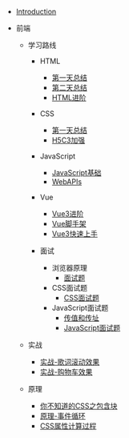 - [Introduction](README)

- 前端
  
  - 学习路线
    
    - HTML
      
      - [第一天总结](/前端/前端路线/HTML/第一天总结) 
      - [第二天总结](/前端/前端路线/HTML/第二天总结)
      - [HTML进阶](/前端/前端路线/HTML/HTML进阶)
    
    - CSS
      
      - [第一天总结](/前端/前端路线/CSS/第一天总结.md)
      - [H5C3加强](/前端/前端路线/CSS/H5C3加强.md)
    
    - JavaScript
      
      - [JavaScript基础](/前端/前端路线/JavaScript/Javascript基础)
      - [WebAPIs](/前端/前端路线/JavaScript/WebAPIs)
    
    - Vue
      
      - [Vue3进阶](/前端/前端路线/Vue/Vue3进阶)
      - [Vue脚手架](/前端/前端路线/Vue/Vue脚手架)
      - [Vue3快速上手](/前端/前端路线/Vue/Vue3快速上手)
    
    - 面试
      
      - 浏览器原理
        - [面试题](/前端/面试/浏览器原理/面试题)
      - CSS面试题
        - [CSS面试题](/前端/面试/CSS面试题/CSS面试题)
      - JavaScript面试题
        - [传值和传址](/前端/面试/JavaScript面试题/传值和传址)
        - [JavaScript面试题](/前端/面试/JavaScript面试题/JavaScript面试题)
  
  - 实战
    
    - [实战-歌词滚动效果](/前端/实战/实战-歌词滚动效果)
    - [实战-购物车效果](/前端/实战/实战-购物车效果)
  
  - 原理
    
    - [你不知道的CSS之包含块](/前端/原理/你不知道的CSS之包含块)
    - [原理-事件循环](/前端/原理/原理-事件循环)
    - [CSS属性计算过程](/前端/原理/CSS属性计算过程)
